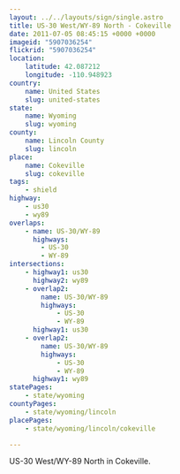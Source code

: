 ```yaml
---
layout: ../../layouts/sign/single.astro
title: US-30 West/WY-89 North - Cokeville
date: 2011-07-05 08:45:15 +0000 +0000
imageid: "5907036254"
flickrid: "5907036254"
location:
    latitude: 42.087212
    longitude: -110.948923
country:
    name: United States
    slug: united-states
state:
    name: Wyoming
    slug: wyoming
county:
    name: Lincoln County
    slug: lincoln
place:
    name: Cokeville
    slug: cokeville
tags:
    - shield
highway:
    - us30
    - wy89
overlaps:
    - name: US-30/WY-89
      highways:
        - US-30
        - WY-89
intersections:
    - highway1: us30
      highway2: wy89
    - overlap2:
        name: US-30/WY-89
        highways:
            - US-30
            - WY-89
      highway1: us30
    - overlap2:
        name: US-30/WY-89
        highways:
            - US-30
            - WY-89
      highway1: wy89
statePages:
    - state/wyoming
countyPages:
    - state/wyoming/lincoln
placePages:
    - state/wyoming/lincoln/cokeville

---
```

US-30 West/WY-89 North in Cokeville.
